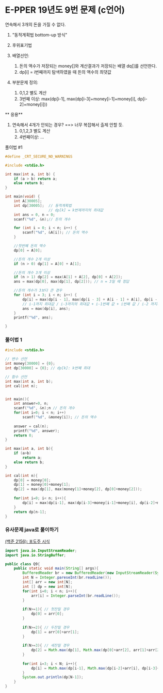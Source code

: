 # E-PPER 19년도 9번 문제 (c언어)
 연속해서 3개의 돈을 가질 수 없다.

1. "동적계획법 bottom-up 방식" 

1. 후위표기법
1. 배열선언: 
	1. 돈의 액수가 저장되는 money[]와 계산결과가 저장되는 배열 dq[]를 선언한다. 
	1. dp[i] = i번째까지 탐색하였을 때 돈의 액수의 최댓값		
1. 부분문제 정의: 
	1. 0,1,2 별도 계산
	1. 3번째 이상: max(dp[i-1], max(dp[i-3]+money[i-1]+money[i], dp[i-2]+money[i]))
	
** 응용**
1. 연속해서 4개가 안되는 경우? ==> 너무 복잡해서 출제 안할 듯.
	1. 0,1,2,3 별도 계산
	2. 4번째이상: ... 

풀이법 #1
```c
#define _CRT_SECURE_NO_WARNINGS

#include <stdio.h>

int max(int a, int b) {
	if (a > b) return a;
	else return b;
}

int main(void) {
	int A[30005];
	int dp[30005];  // 동적계획법 
					// dp[k] = k번재까지의 최대값
	int ans = 0, n = 0;
	scanf("%d", &n);// 돈의 개수 

	for (int i = 0; i < n; i++) {
		scanf("%d", &A[i]); // 돈의 액수 
	}

	//첫번째 돈의 액수 
	dp[0] = A[0];

	//돈의 개수 2개 이상
	if (n > 0) dp[1] = A[0] + A[1];

	//돈의 개수 3개 이상
	if (n > 1) dp[2] = max(A[1] + A[2], dp[0] + A[2]);
	ans = max(dp[0], max(dp[1], dp[2])); // n = 3일 때 정답 

	//돈의 개수가 3보다 큰 경우
	for (int i = 3; i < n; i++) {
		dp[i] = max(dp[i - 1], max(dp[i - 3] + A[i - 1] + A[i], dp[i - 2] + A[i]));
		// i-1까지 최대값 / i-3까지의 최대값 + i-1번째 값 + i번째 값 / i-2 까지의 최대값 + 현재 값
		ans = max(dp[i], ans);
	}
	printf("%d", ans);

}
```


### 풀이법 1 
```c
#include <stdio.h>

// 변수 선언 
int money[30000] = {0};
int dp[30000] = {0}; // dp[k]: k번째 최대

// 함수 선언
int max(int a, int b);
int cal(int n);


int main(){
	int answer=0, n;
	scanf("%d", &n);n // 돈의 개수 
	for(int i=0; i < n; i++)
		scanf("%d", &money[i]); // 돈의 액수 
	
	answer = cal(n);
	printf("%d", answer);
	return 0;
}

int max(int a, int b){
	if (a>b)
		return a;
	else return b;
}

int cal(int n){
	dp[0] = money[0];
	dp[1] = money[0]+money[1];
	dp[2] = max(dp[1], max(money[1]+money[2], dp[0]+money[2]));
	
	for(int i=0; i< n; i++){
		dp[i] = max(dp[i-1], max(dp[i-3]+money[i-1]+money[i], dp[i-2]+money[i]));	
	}
	return dp[n-1];
}


```

### 유사문제 java로 풀이하기
[(백준 2156): 포도주 시식](https://www.acmicpc.net/problem/2156)
```java
import java.io.InputStreamReader;
import java.io.StringBuffer;

public class Q9{
	public static void main(String[] args){
		BufferedReader br = new BufferedReader(new InputStreamReader(System.in));
		int N = Integer.pareseInt(br.readLine());
		int[] arr = new int[N];
		int [] dp = new int[N];
		for(int i=0; i < n; i++){
			arr[i] = Integer.parseInt(br.readLine());
		}
		
		if(N>=1){ // 첫잔일 경우
			dp[0] = arr[0];
		}
		
		if(N>=2){ // 두잔일 경우
			dp[1] = arr[0]+arr[1]; 
		}
		
		if(N>=3){ // 세잔일 경우
			dp[2] = Math.max(dp[1], Math.max(dp[0]+arr[2], arr[1]+arr[2]));
		}
		
		for(int i=3; i < N; i++){
			dp[i] = Math.max(dp[i-1], Math.max(dp[i-2]+arr[i], dp[i-3]+arr[i-1]+arr[i]));
		}
		System.out.println(dp[N-1]);
	}
}
```
